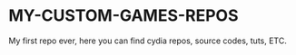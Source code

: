 # MY-CUSTOM-GAMES-REPOS
My first repo ever, here you can find cydia repos, source codes, tuts, ETC.
